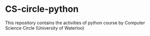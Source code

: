 # CS-circle-python
This repository contains the activities of python course by Computer Science Circle (University  of Waterloo)
